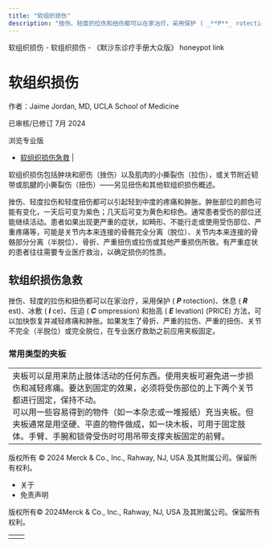 ```yaml
---
title: "软组织损伤"
description: "挫伤、轻度的拉伤和扭伤都可以在家治疗，采用保护 ( _**P**_ rotection)、休息 ( _**R**_ est)、冰敷 ( _**I**_ ce)、压迫 ( _**C**_ ompression) 和抬高 ( _**E**_ levation) (PRICE) 方法，可以加快恢复并减轻疼痛和肿胀。如果发生了骨折、严重的拉伤、严重的扭伤、关节不完全（半脱位）或完全脱位，在专业医疗救助之前应用夹板固定。"
---
```


﻿软组织损伤 \- 软组织损伤 \- 《默沙东诊疗手册大众版》 honeypot link

# 软组织损伤

作者：Jaime Jordan, MD, UCLA School of Medicine

已审核/已修订 7月 2024

浏览专业版

- [软组织损伤急救](#软组织损伤急救_v829580_zh) \|

软组织损伤包括肿块和瘀伤（挫伤）以及肌肉的小撕裂伤（拉伤），或关节附近韧带或肌腱的小撕裂伤（扭伤）——另见扭伤和其他软组织损伤概述。

挫伤、轻度拉伤和轻度扭伤都可以引起轻到中度的疼痛和肿胀。肿胀部位的颜色可能有变化，一天后可变为紫色；几天后可变为黄色和棕色。通常患者受伤的部位还能继续活动。患者如果出现更严重的症状，如畸形、不能行走或使用受伤部位、严重疼痛等，可能是关节内本来连接的骨骼完全分离（脱位）、关节内本来连接的骨骼部分分离（半脱位）、骨折、严重扭伤或拉伤或其他严重损伤所致。有严重症状的患者往往需要专业医疗救治，以确定损伤的性质。

## 软组织损伤急救

挫伤、轻度的拉伤和扭伤都可以在家治疗，采用保护 ( _**P**_ rotection)、休息 ( _**R**_ est)、冰敷 ( _**I**_ ce)、压迫 ( _**C**_ ompression) 和抬高 ( _**E**_ levation) (PRICE) 方法，可以加快恢复并减轻疼痛和肿胀。如果发生了骨折、严重的拉伤、严重的扭伤、关节不完全（半脱位）或完全脱位，在专业医疗救助之前应用夹板固定。

### 常用类型的夹板

|     |
| --- |
| 夹板可以是用来防止肢体活动的任何东西。使用夹板可避免进一步损伤和减轻疼痛。要达到固定的效果，必须将受伤部位的上下两个关节都进行固定，保持不动。<br>可以用一些容易得到的物件（如一本杂志或一堆报纸）充当夹板。但夹板通常是用坚硬、平直的物件做成，如一块木板，可用于固定肢体。手臂、手腕和锁骨受伤时可用吊带支撑夹板固定的前臂。<br> |



版权所有 © 2024
Merck & Co., Inc., Rahway, NJ, USA 及其附属公司。保留所有权利。

- 关于
- 免责声明

版权所有© 2024Merck & Co., Inc., Rahway, NJ, USA 及其附属公司。保留所有权利。

|     |     |
| --- | --- |
|  |  |